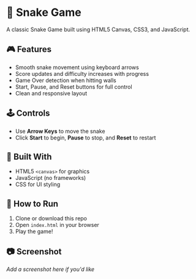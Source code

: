 # 🐍 Snake Game

A classic Snake Game built using HTML5 Canvas, CSS3, and JavaScript.

## 🎮 Features

- Smooth snake movement using keyboard arrows
- Score updates and difficulty increases with progress
- Game Over detection when hitting walls
- Start, Pause, and Reset buttons for full control
- Clean and responsive layout

## 🕹️ Controls

- Use **Arrow Keys** to move the snake
- Click **Start** to begin, **Pause** to stop, and **Reset** to restart

## 🧠 Built With

- HTML5 `<canvas>` for graphics
- JavaScript (no frameworks)
- CSS for UI styling

## 🚀 How to Run

1. Clone or download this repo
2. Open `index.html` in your browser
3. Play the game!

## 📷 Screenshot

_Add a screenshot here if you'd like_
